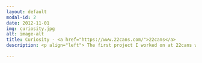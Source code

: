 ```yaml
---
layout: default
modal-id: 2
date: 2012-11-01
img: curiosity.jpg
alt: image-alt
title: Curiosity - <a href="https://www.22cans.com/">22cans</a>
description: <p align="left"> The first project I worked on at 22cans was Curiosity, which received over 5 million downloads and overwhelmingly positive reviews. I was involved in all areas of development, including gameplay, network logic, UI, profiling and optimisation, IAP, and social media integration. </p> 

---
```

